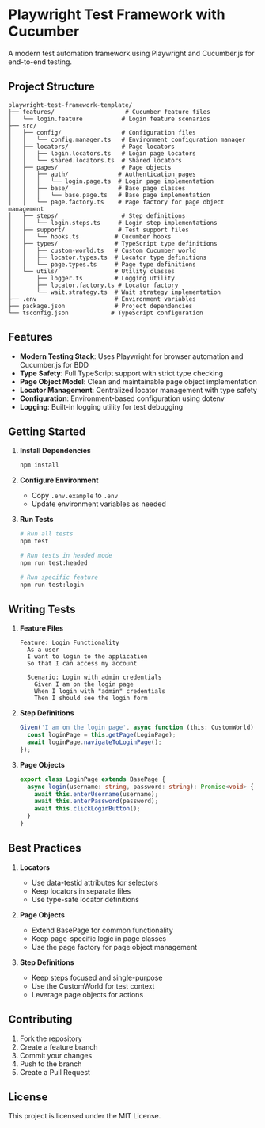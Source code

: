 # Playwright Test Framework with Cucumber

A modern test automation framework using Playwright and Cucumber.js for end-to-end testing.

## Project Structure

```
playwright-test-framework-template/
├── features/                    # Cucumber feature files
│   └── login.feature           # Login feature scenarios
├── src/
│   ├── config/                 # Configuration files
│   │   └── config.manager.ts   # Environment configuration manager
│   ├── locators/               # Page locators
│   │   ├── login.locators.ts   # Login page locators
│   │   └── shared.locators.ts  # Shared locators
│   ├── pages/                  # Page objects
│   │   ├── auth/              # Authentication pages
│   │   │   └── login.page.ts  # Login page implementation
│   │   ├── base/              # Base page classes
│   │   │   └── base.page.ts   # Base page implementation
│   │   └── page.factory.ts    # Page factory for page object management
│   ├── steps/                  # Step definitions
│   │   └── login.steps.ts     # Login step implementations
│   ├── support/               # Test support files
│   │   └── hooks.ts          # Cucumber hooks
│   ├── types/                # TypeScript type definitions
│   │   ├── custom-world.ts   # Custom Cucumber world
│   │   ├── locator.types.ts  # Locator type definitions
│   │   └── page.types.ts     # Page type definitions
│   └── utils/                # Utility classes
│       ├── logger.ts         # Logging utility
│       ├── locator.factory.ts # Locator factory
│       └── wait.strategy.ts  # Wait strategy implementation
├── .env                      # Environment variables
├── package.json              # Project dependencies
└── tsconfig.json            # TypeScript configuration
```

## Features

- **Modern Testing Stack**: Uses Playwright for browser automation and Cucumber.js for BDD
- **Type Safety**: Full TypeScript support with strict type checking
- **Page Object Model**: Clean and maintainable page object implementation
- **Locator Management**: Centralized locator management with type safety
- **Configuration**: Environment-based configuration using dotenv
- **Logging**: Built-in logging utility for test debugging

## Getting Started

1. **Install Dependencies**
   ```bash
   npm install
   ```

2. **Configure Environment**
   - Copy `.env.example` to `.env`
   - Update environment variables as needed

3. **Run Tests**
   ```bash
   # Run all tests
   npm test

   # Run tests in headed mode
   npm run test:headed

   # Run specific feature
   npm run test:login
   ```

## Writing Tests

1. **Feature Files**
   ```gherkin
   Feature: Login Functionality
     As a user
     I want to login to the application
     So that I can access my account

     Scenario: Login with admin credentials
       Given I am on the login page
       When I login with "admin" credentials
       Then I should see the login form
   ```

2. **Step Definitions**
   ```typescript
   Given('I am on the login page', async function (this: CustomWorld) {
     const loginPage = this.getPage(LoginPage);
     await loginPage.navigateToLoginPage();
   });
   ```

3. **Page Objects**
   ```typescript
   export class LoginPage extends BasePage {
     async login(username: string, password: string): Promise<void> {
       await this.enterUsername(username);
       await this.enterPassword(password);
       await this.clickLoginButton();
     }
   }
   ```

## Best Practices

1. **Locators**
   - Use data-testid attributes for selectors
   - Keep locators in separate files
   - Use type-safe locator definitions

2. **Page Objects**
   - Extend BasePage for common functionality
   - Keep page-specific logic in page classes
   - Use the page factory for page object management

3. **Step Definitions**
   - Keep steps focused and single-purpose
   - Use the CustomWorld for test context
   - Leverage page objects for actions

## Contributing

1. Fork the repository
2. Create a feature branch
3. Commit your changes
4. Push to the branch
5. Create a Pull Request

## License

This project is licensed under the MIT License. 